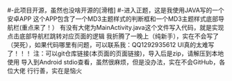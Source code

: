 #-此项目开源，虽然也没啥开源的[滑稽]
#-进入正题，这是我使用JAVA写的一个安卓APP
这个APP包含了一个MD3主题样式的判断框和一个MD3主题样式底部导航栏(重点来了！）
有没有大佬为MainActivity.java这个文件写入代码，就是实现点击底部导航栏跳转对应页面的逻辑
我折腾了一晚上（纯新手），实在不会写了（哭死），如果代码哪里有问题，可以联系我：QQ1292935612
UI真的太难写了！！！
注：可以git仓库链接(本页面的页面链接)，导入后是zip，请解压到本地使用
导入到Android stdio查看，虽然很麻烦，但是没办法，实在不会GitHub，各位大佬
行行善，实在是恼火
